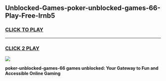 
## Unblocked-Games-poker-unblocked-games-66-Play-Free-lrnb5
<h3>
<a href="https://premium76.site?title=poker-unblocked-games-66&ref=20A">CLICK TO PLAY</a></h3>
<hr>

<h3>
<a href="https://premium76.site?title=poker-unblocked-games-66&ref=20A">CLICK 2 PLAY</a>
  
</h3>

<a href="https://premium76.site?title=poker-unblocked-games-66&ref=20A"><img src="https://clearcache.store/games.png"></a>


**poker-unblocked-games-66 games unblocked: Your Gateway to Fun and Accessible Online Gaming**
